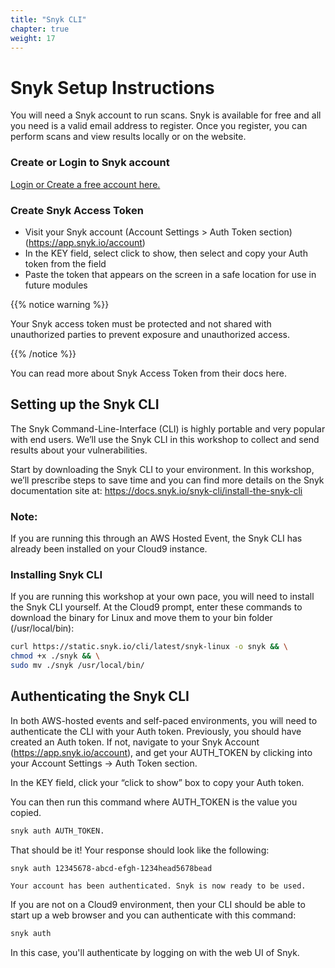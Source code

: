 ```yaml
---
title: "Snyk CLI"
chapter: true
weight: 17
---
```


# Snyk Setup Instructions
You will need a Snyk account to run scans.  Snyk is available for free and all you need is a valid email address to register.  Once you register, you can perform scans and view results locally or on the website.

### Create or Login to Snyk account
[Login or Create a free account here.](https://snyk.co/KubeConUS-2023)

### Create Snyk Access Token
- Visit your Snyk account (Account Settings > Auth Token section) (https://app.snyk.io/account)
- In the KEY field, select click to show, then select and copy your Auth token from the field
- Paste the token that appears on the screen in a safe location for use in future modules

{{% notice warning %}}
<p style='text-align: left;'>
Your Snyk access token must be protected and not shared with unauthorized parties to prevent exposure and unauthorized access.
</p>
{{% /notice %}}

You can read more about Snyk Access Token from their docs here.

## Setting up the Snyk CLI

The Snyk Command-Line-Interface (CLI) is highly portable and very popular with end users. We’ll use the Snyk CLI in this workshop to collect and send results about your vulnerabilities.

Start by downloading the Snyk CLI to your environment. In this workshop, we’ll prescribe steps to save time and you can find more details on the Snyk documentation site at:
https://docs.snyk.io/snyk-cli/install-the-snyk-cli

### **Note:**
If you are running this through an AWS Hosted Event, the Snyk CLI has already been installed on your Cloud9 instance.

### Installing Snyk CLI
If you are running this workshop at your own pace, you will need to install the Snyk CLI yourself. At the Cloud9 prompt, enter these commands to download the binary for Linux and move them to your bin folder (/usr/local/bin):

```bash
curl https://static.snyk.io/cli/latest/snyk-linux -o snyk && \
chmod +x ./snyk && \
sudo mv ./snyk /usr/local/bin/
```

## Authenticating the Snyk CLI
In both AWS-hosted events and self-paced environments, you will need to authenticate the CLI with your Auth token.  Previously, you should have created an Auth token.  If not, navigate to your Snyk Account (https://app.snyk.io/account), and get your AUTH_TOKEN by clicking into your Account Settings -> Auth Token section.

In the KEY field, click your “click to show” box to copy your Auth token.

You can then run this command where AUTH_TOKEN is the value you copied.

```bash
snyk auth AUTH_TOKEN.
```

That should be it!  Your response should look like the following:

    snyk auth 12345678-abcd-efgh-1234head5678bead

    Your account has been authenticated. Snyk is now ready to be used.

If you are not on a Cloud9 environment, then your CLI should be able to start up a web browser and you can authenticate with this command:

```bash
snyk auth
```

In this case, you'll authenticate by logging on with the web UI of Snyk.

